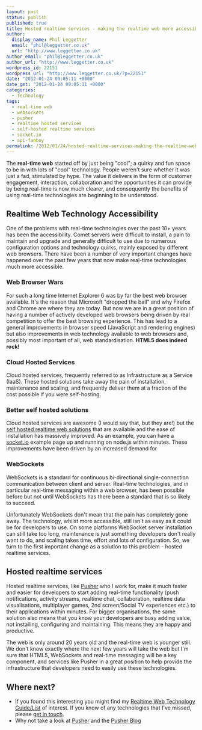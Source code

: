 ```yaml
---
layout: post
status: publish
published: true
title: Hosted realtime services - making the realtime web more accessible
author:
  display_name: Phil Leggetter
  email: "phil@leggetter.co.uk"
  url: "http://www.leggetter.co.uk"
author_email: "phil@leggetter.co.uk"
author_url: "http://www.leggetter.co.uk"
wordpress_id: 22151
wordpress_url: "http://www.leggetter.co.uk/?p=22151"
date: "2012-01-24 09:05:11 +0000"
date_gmt: "2012-01-24 09:05:11 +0000"
categories:
  - Technology
tags:
  - real-time web
  - websockets
  - pusher
  - realtime hosted services
  - self-hosted realtime services
  - socket.io
  - api-fanboy
permalink: /2012/01/24/hosted-realtime-services-making-the-realtime-web-more-accessible.html
---
```


<p>The <strong>real-time web</strong> started off by just being "cool"; a quirky and fun space to be in with lots of "cool" technology. People weren't sure whether it was just a fad, stimulated by hype. The value it delivers in the form of customer engagement, interaction, collaboration and the opportunities it can provide by being real-time is now much clearer, and consequently the benefits of using real-time technologies are beginning to be understood.</p>
<h2>Realtime Web Technology Accessibility</h2>
<p>One of the problems with real-time technologies over the past 10+ years has been the accessibility. Comet servers were difficult to install, a pain to maintain and upgrade and generally difficult to use due to numerous configuration options and technology quirks, mainly exposed by different web browsers. There have been a number of very important changes have happened over the past few years that now make real-time technologies much more accessible.</p>
<h3>Web Browser Wars</h3>
<p>For such a long time Internet Explorer 6 was by far the best web browser available. It's the reason that Microsoft "dropped the ball" and why Firefox and Chrome are where they are today. But now we are in a great position of having a number of actively developed web browsers being driven by real competition to offer the best browsing experience. This has lead to a general improvements in browser speed (JavaScript and rendering engines) but also improvements in web technology available to web browsers and, possibly most important of all, web standardisation. <strong>HTML5 does indeed rock!</strong></p>
<h3>Cloud Hosted Services</h3>
<p>Cloud hosted services, frequently referred to as Infrastructure as a Service (IaaS). These hosted solutions take away the pain of installation, maintenance and scaling, and frequently deliver them at a fraction of the cost possible if you were self-hosting.</p>
<h3>Better self hosted solutions</h3>
<p>Cloud hosted services are awesome (I would say that, but they are!) but the <a href="/real-time-web-technologies-guide#self-hosted">self hosted realtime web solutions</a> that are available and the ease of installation has massively improved. As an example, you can have a <a href="http://socket.io">socket.io</a> example page up and running on node.js within minutes. These improvements have been driven by an increased demand for</p>
<h3>WebSockets</h3>
<p>WebSockets is a standard for continuous bi-directional single-connection communication between client and server. Real-time technologies, and in particular real-time messaging within a web browser, has been possible before but not until WebSockets has there been a standard that is so likely to succeed.</p>
<p>Unfortunately WebSockets don't mean that the pain has completely gone away. The technology, whilst more accessible, still isn't as easy as it could be for developers to use. On some platforms WebSocket server installation can still take too long, maintenance is just something developers don't really want to do, and scaling takes time, effort and lots of configuration. So, we turn to the first important change as a solution to this problem - hosted realtime services.</p>
<h2>Hosted realtime services</h2>
<p>Hosted realtime services, like <a href="http://pusher.com">Pusher</a> who I work for, make it much faster and easier for developers to start adding real-time functionality (push notifications, activity streams, realtime chat, collaboration, realtime data visualisations, multiplayer games, 2nd screen/Social TV experiences etc.) to their applications within minutes. For bigger organisations, the same solution also means that you know your developers are busy adding value, not installing, configuring and maintaining. This means they are happy and productive.</p>
<p>The web is only around 20 years old and the real-time web is younger still. We don't know exactly where the next few years will take the web but I'm sure that HTML5, WebSockets and real-time messaging will be a key component, and services like Pusher in a great position to help provide the infrastructure that developers need to easily use these technologies.</p>
<h2>Where next?</h2>
<ul>
<li>If you found this interesting you might find my <a href="/real-time-web-technologies-guide">Realtime Web Technology Guide/List</a> of interest. If you know of any technologies that I've missed, please <a href="/contact-me">get in touch</a>.</li>
<li>Why not take a look at <a href="http://pusher.com">Pusher</a> and the <a href="http://blog.pusher.com">Pusher Blog</a></li>
</ul>
